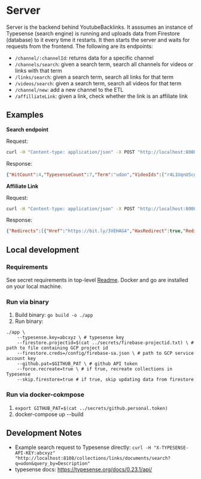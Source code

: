 # Server

Server is the backend behind YoutubeBacklinks. It asssumes an instance of Typesense (search engine) is running and uploads data from Firestore (database) to it every time it restarts. It then starts the server and waits for requests from the frontend. The following are its endpoints:
- `/channel/:channelId`: returns data for a specific channel 
- `/channels/search`: given a search term, search all channels for videos or links with that term
- `/links/search`: given a search term, search all links for that term
- `/videos/search`: given a search term, search all videos for that term 
- `/channel/new`: add a new channel to the ETL
- `/affilliateLink`: given a link, check whether the link is an affiliate link


## Examples

**Search endpoint**

Request: 
``` bash
curl -H "Content-type: application/json" -X POST "http://localhost:8000/links/search" -d '{"ChannelId": "UCqqJQ_cXSat0KIAVfIfKkVA", "Term": "udon"}'
```
Response:
``` json
{"HitCount":4,"TypesenseCount":7,"Term":"udon","VideoIds":["r4L1UqnUScg"],"VideoTitleHits":{"r4L1UqnUScg":{}},"LinkHits":{"r4L1UqnUScg":["aHR0cHM6Ly93d3cuanVzdG9uZWNvb2tib29rLmNvbS9iZWVmLXVkb24v","aHR0cHM6Ly93d3cueW91dHViZS5jb20vd2F0Y2g_dj10V19yM0FrUEJqQQ==","aHR0cHM6Ly93d3cuc2VyaW91c2VhdHMuY29tL2d5dWRvbi1qYXBhbmVzZS1zaW1tZXJlZC1iZWVmLWFuZC1yaWNlLWJvd2wtcmVjaXBl"]}}
```

**Affiliate Link**

Request:
``` bash
curl -H "Content-type: application/json" -X POST "http://localhost:8000/affiliatelink" -d '{"Href": "https://bit.ly/3VEHAG4"}'
```

Response:
``` json
{"Redirects":[{"Href":"https://bit.ly/3VEHAG4","HasRedirect":true,"RedirectType":"301 Redirect"},{"Href":"https://rstyle.me/+3SvPh92KkqE3Y1iVuHAcEQ","HasRedirect":true,"RedirectType":"Meta-Refresh Redirect"},{"Href":"https://www.anrdoezrs.net/click-4441350-13462687?url=https%3A%2F%2Fwww.mytheresa.com%2Fen-us%2Fsaint-laurent-logo-leather-penny-loafers-2391638.html\u0026sid=.MTQ1MTA2LTA.5cface4f-9694-11ed-8c98-c3b0ebad4777","HasRedirect":true,"RedirectType":"301 Redirect"},{"Href":"https://www.mytheresa.com/en-us/saint-laurent-logo-leather-penny-loafers-2391638.html?utm_source=affiliate\u0026utm_medium=affiliate.cj.us\u0026cjevent=5d06924f969411ed8307381f0a82b838\u0026AID=13462687\u0026PID=4441350\u0026SID=.MTQ1MTA2LTA.5cface4f-9694-11ed-8c98-c3b0ebad4777\u0026lpcr=pdptrecoaff","HasRedirect":false,"RedirectType":""}],"RedirectCount":3,"IsAffiliate":"Yes"}
```

## Local development

### Requirements 
See secret requirements in top-level [Readme](../README.md). Docker and go are installed on your local machine.

### Run via binary
1. Build binary: `go build -o ./app`
2. Run binary:
``` golang
./app \
    --typesense.key=abcxyz \ # typesense key 
    --firestore.projectid=$(cat ../secrets/firebase-projectid.txt) \ # path to file containing GCP project id
    --firestore.creds=/config/firebase-sa.json \ # path to GCP service account key
    --github.pat=$GITHUB_PAT \ # github API token
    --force.recreate=true \ # if true, recreate collections in Typesense 
    --skip.firestore=true # if true, skip updating data from firestore
```

### Run via docker-cokmpose 
1. `export GITHUB_PAT=$(cat ../secrets/github.personal.token)`
2. docker-compose up --build


## Development Notes 
- Example search request to Typesense directly: 
`curl -H "X-TYPESENSE-API-KEY:abcxyz" "http://localhost:8108/collections/links/documents/search?q=udon&query_by=Description"`
- typesense docs: https://typesense.org/docs/0.23.1/api/